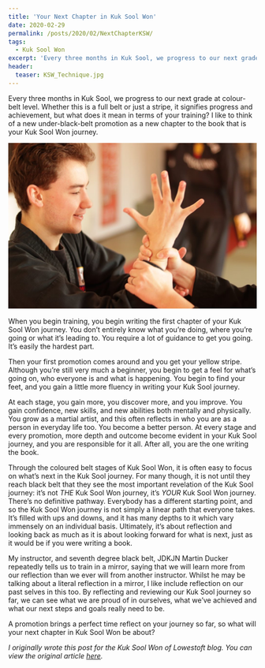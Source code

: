 ```yaml
---
title: 'Your Next Chapter in Kuk Sool Won'
date: 2020-02-29
permalink: /posts/2020/02/NextChapterKSW/
tags:
  - Kuk Sool Won
excerpt: 'Every three months in Kuk Sool, we progress to our next grade at colour-belt level. Whether this is a full belt or just a stripe, it signifies progress and achievement, but what does it mean in terms of your training?'
header:
  teaser: KSW_Technique.jpg
---
```

Every three months in Kuk Sool, we progress to our next grade at colour-belt level. Whether this is a full belt or just a stripe, it signifies progress and achievement, but what does it mean in terms of your training? I like to think of a new under-black-belt promotion as a new chapter to the book that is your Kuk Sool Won journey.

![KSW Technique](/images/KSW_Technique.jpg)

When you begin training, you begin writing the first chapter of your Kuk Sool Won journey.&nbsp;You don’t entirely know what you’re doing, where you’re going or what it’s leading to. You require a lot of guidance to get you going. It’s easily the hardest part.

Then your first promotion comes around and&nbsp;you get your yellow stripe. Although you’re&nbsp;still very much a beginner, you begin to get&nbsp;a feel for what’s going on, who everyone is and what is happening. You begin to find your feet, and you gain a little more fluency in writing your Kuk Sool journey.

At each stage, you gain more, you discover more, and you improve. You gain confidence, new skills, and new abilities both mentally and physically. You grow as a martial artist, and this often reflects in who you are as a person in everyday life too. You become a better person. At every stage and every promotion, more depth and outcome become evident in your Kuk Sool journey, and you are responsible for it all. After all, you are the one writing the book.

Through the coloured belt stages of Kuk Sool Won, it is often easy to focus on what’s next in the Kuk Sool journey. For many though, it is not until they reach black belt that they see the most important revelation of the Kuk Sool journey: it’s not *THE* Kuk Sool Won journey, it’s *YOUR* Kuk Sool Won journey. There’s no definitive pathway. Everybody has a different starting point, and so the Kuk Sool Won journey is not simply a linear path that everyone takes. It’s filled with ups and downs, and it has many depths to it which vary immensely on an individual basis. Ultimately, it’s about reflection and looking back as much&nbsp;as it is about looking forward for what is next, just as it would be if you were writing a book.

My instructor, and seventh degree black belt, JDKJN Martin Ducker repeatedly tells us to train in a mirror, saying that we will learn more from our reflection than we ever will from another instructor. Whilst he may be talking about a literal reflection in a mirror, I like include reflection on our past selves in this too. By reflecting and reviewing our Kuk Sool journey so far, we can see what we are proud of in ourselves, what we’ve achieved and what our next steps and goals really need to be.

A promotion brings a perfect time reflect on your journey so far, so what will your next chapter in Kuk Sool Won be about?

*I originally wrote this post for the Kuk Sool Won of Lowestoft blog. You can view the original article [here](https://kuksoolwonlowestoft.co.uk/your-next-chapter-in-kuk-sool-won/).*